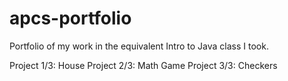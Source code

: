 # apcs-portfolio
Portfolio of my work in the equivalent Intro to Java class I took.

Project 1/3: House
Project 2/3: Math Game
Project 3/3: Checkers
